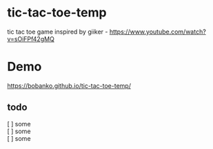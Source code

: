 # tic-tac-toe-temp

tic tac toe game inspired by giiker - https://www.youtube.com/watch?v=sOiFPf42gMQ

# Demo

https://bobanko.github.io/tic-tac-toe-temp/

## todo

[ ] some  
[ ] some  
[ ] some
